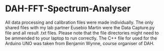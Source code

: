 # DAH-FFT-Spectrum-Analyser
All data processing and calibration files were made individually. The only shared files with my lab partner Eusebio Martin were the Data Capture.py file and all result .txt files.
Please note that the file directories might need to be ammended to your laptop to run correctly. The C++ file for used for the Arduino UNO was taken from Benjamin Wynne, course organiser of DAH.
